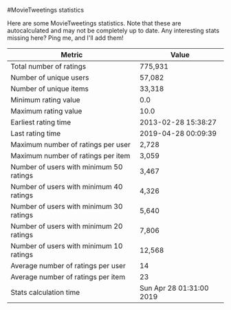 #MovieTweetings statistics

Here are some MovieTweetings statistics. Note that these are autocalculated and may not be completely up to date. Any interesting stats missing here? Ping me, and I'll add them!

Metric | Value
--- | ---
Total number of ratings                 | 775,931
Number of unique users                  | 57,082
Number of unique items                  | 33,318
Minimum rating value                    | 0.0
Maximum rating value                    | 10.0
Earliest rating time                    | 2013-02-28 15:38:27
Last rating time                        | 2019-04-28 00:09:39
Maximum number of ratings per user      | 2,728
Maximum number of ratings per item      | 3,059
Number of users with minimum 50 ratings | 3,467
Number of users with minimum 40 ratings | 4,326
Number of users with minimum 30 ratings | 5,640
Number of users with minimum 20 ratings | 7,806
Number of users with minimum 10 ratings | 12,568
Average number of ratings per user      | 14
Average number of ratings per item      | 23
Stats calculation time                  | Sun Apr 28 01:31:00 2019

